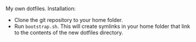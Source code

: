 My own dotfiles. 
Installation:

* Clone the git repository to your home folder.
* Run `bootstrap.sh`. This will create symlinks in your home folder that 
link to the contents of the new dotfiles directory.
